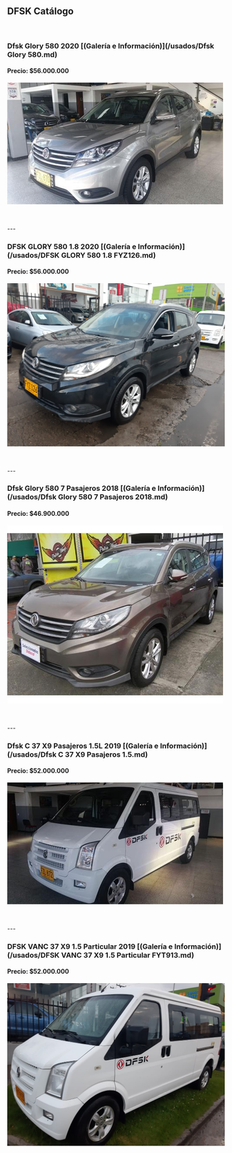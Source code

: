 ## DFSK Catálogo

<p>&nbsp;</p>

### Dfsk Glory 580 2020 [(Galería e Información)](/usados/Dfsk Glory 580.md)
#### Precio: $56.000.000

<img src="/usados/images/Dfsk Glory 580 - 0.5785.jpg?raw=true"/>
<p>&nbsp;</p>
---

### DFSK GLORY 580  1.8 2020 [(Galería e Información)](/usados/DFSK GLORY 580  1.8 FYZ126.md)
#### Precio: $56.000.000

<img src="/usados/images/DFSK GLORY 580  1.8 FYZ126.jpeg?raw=true"/>
<p>&nbsp;</p>
---

### Dfsk Glory 580 7 Pasajeros 2018 [(Galería e Información)](/usados/Dfsk Glory 580 7 Pasajeros 2018.md)
#### Precio: $46.900.000

<img src="/usados/images/Dfsk Glory 580 7 Pasajeros 2018 - 0.5653.jpg?raw=true"/>
<p>&nbsp;</p>
---

### Dfsk C 37 X9 Pasajeros 1.5L 2019 [(Galería e Información)](/usados/Dfsk C 37 X9 Pasajeros 1.5.md)
#### Precio: $52.000.000

<img src="/usados/images/Dfsk C 37 X9 Pasajeros 1.5 - 0.4157.jpg?raw=true"/>
<p>&nbsp;</p>
---

### DFSK VANC 37 X9 1.5 Particular 2019 [(Galería e Información)](/usados/DFSK  VANC 37 X9 1.5 Particular FYT913.md)
#### Precio: $52.000.000

<img src="/usados/images/DFSK  VANC 37 X9 1.5 Particular FYT913 - 4.jpeg?raw=true"/>
<p>&nbsp;</p>


